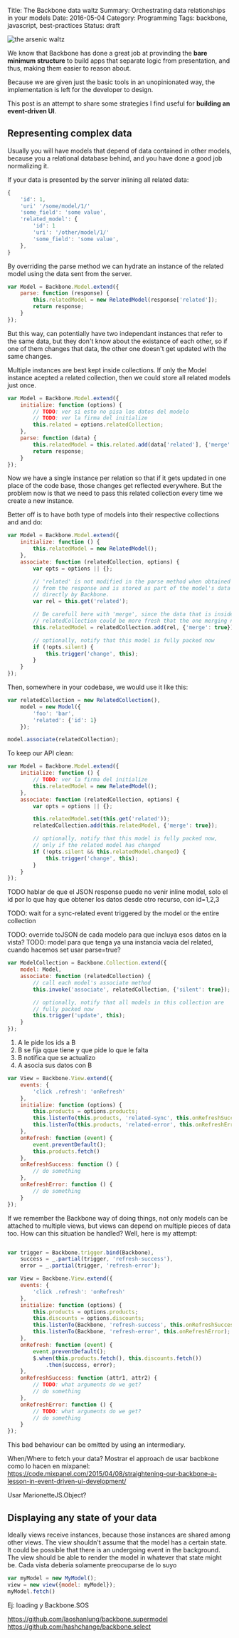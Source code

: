 Title: The Backbone data waltz
Summary: Orchestrating data relationships in your models 
Date: 2016-05-04
Category: Programming
Tags: backbone, javascript, best-practices
Status: draft

![the arsenic waltz](/images/the-arsenic-waltz.jpg "The arsenic waltz")


We know that Backbone has done a great job at provinding the **bare minimum
structure** to build apps that separate logic from presentation, and thus, making them
easier to reason about.

Because we are given just the basic tools in an unopinionated way, the implementation
is left for the developer to design.

This post is an attempt to share some strategies I find useful for **building an
event-driven UI**.


## Representing complex data

Usually you will have models that depend of data contained in other models, because
you a relational database behind, and you have done a good job normalizing it.

If your data is presented by the server inlining all related data:

```js
{
    'id': 1,
    'uri' '/some/model/1/'
    'some_field': 'some value',
    'related_model': {
        'id': 1
        'uri': '/other/model/1/'
        'some_field': 'some value',
    },
}
```
By overriding the parse method we can hydrate an instance of the related model using
the data sent from the server.

```js
var Model = Backbone.Model.extend({
    parse: function (response) {
        this.relatedModel = new RelatedModel(response['related']);
        return response;
    }
});
```

But this way, can potentially have two independant instances
that refer to the same data, but they don't know about the existance of each other, so 
if one of them changes that data, the other one doesn't get updated with the same changes. 

Multiple instances are best kept inside collections. If only the Model instance acepted
a related collection, then we could store all related models just once.

```javascript
var Model = Backbone.Model.extend({
    initialize: function (options) {
        // TODO: ver si esto no pisa los datos del modelo
        // TODO: ver la firma del initialize 
        this.related = options.relatedCollection;
    },
    parse: function (data) {
        this.relatedModel = this.related.add(data['related'], {'merge': true});
        return response;
    }
});
```

Now we have a single instance per relation so that if it gets updated in one place 
of the code base, those changes get reflected everywhere.  But the problem now is
that we need to pass this related collection every time we create a new instance. 

Better off is to have both type of models into their respective collections and
and do:

```javascript
var Model = Backbone.Model.extend({
    initialize: function () {
        this.relatedModel = new RelatedModel();
    },
    associate: function (relatedCollection, options) {
        var opts = options || {};

        // 'related' is not modified in the parse method when obtained
        // from the response and is stored as part of the model's data
        // directly by Backbone.
        var rel = this.get('related'); 

        // Be carefull here with 'merge', since the data that is inside
        // relatedCollection could be more fresh that the one merging now.
        this.relatedModel = relatedCollection.add(rel, {'merge': true});

        // optionally, notify that this model is fully packed now
        if (!opts.silent) {
            this.trigger('change', this);
        }
    }
});
```

Then, somewhere in your codebase, we would use it like this:

```js
var relatedCollection = new RelatedCollection(),
    model = new Model({
        'foo': 'bar',
        'related': {'id': 1}
    });

model.associate(relatedCollection);
```

To keep our API clean:

```javascript
var Model = Backbone.Model.extend({
    initialize: function () {
        // TODO: ver la firma del initialize 
        this.relatedModel = new RelatedModel();
    },
    associate: function (relatedCollection, options) {
        var opts = options || {};

        this.relatedModel.set(this.get('related')); 
        relatedCollection.add(this.relatedModel, {'merge': true});

        // optionally, notify that this model is fully packed now,
        // only if the related model has changed
        if (!opts.silent && this.relatedModel.changed) {
            this.trigger('change', this);
        }
    }
});
```

TODO hablar de que el JSON response puede no venir inline model, solo el id
por lo que hay que obtener los datos desde otro recurso, con id=1,2,3

TODO: wait for a sync-related event triggered by the model or the entire collection

TODO: override toJSON de cada modelo para que incluya esos datos en la vista?
TODO: model para que tenga ya una instancia vacia del related, cuando hacemos set usar parse=true?


```javascript
var ModelCollection = Backbone.Collection.extend({
    model: Model,
    associate: function (relatedCollection) {
        // call each model's associate method
        this.invoke('associate', relatedCollection, {'silent': true});

        // optionally, notify that all models in this collection are
        // fully packed now
        this.trigger('update', this);
    }
});
```

1. A le pide los ids a B
2. B se fija qque tiene y que pide lo que le falta
3. B notifica que se actualizo
4. A asocia sus datos con B

```javascript
var View = Backbone.View.extend({
    events: {
        'click .refresh': 'onRefresh'
    },
    initialize: function (options) {
        this.products = options.products;
        this.listenTo(this.products, 'related-sync', this.onRefreshSuccess);
        this.listenTo(this.products, 'related-error', this.onRefreshError);
    },
    onRefresh: function (event) {
        event.preventDefault();
        this.products.fetch()
    },
    onRefreshSuccess: function () {
        // do something
    },
    onRefreshError: function () {
        // do something
    }
});
```


If we remember the Backbone way of doing things, not only models can be attached to
multiple views, but views can depend on multiple pieces of data too. How can this
situation be handled? Well, here is my attempt:

```javascript

var trigger = Backbone.trigger.bind(Backbone),
    success = _.partial(trigger, 'refresh-success'),
    error = _.partial(trigger, 'refresh-error');

var View = Backbone.View.extend({
    events: {
        'click .refresh': 'onRefresh'
    },
    initialize: function (options) {
        this.products = options.products;
        this.discounts = options.discounts;
        this.listenTo(Backbone, 'refresh-success', this.onRefreshSuccess);
        this.listenTo(Backbone, 'refresh-error', this.onRefreshError);
    },
    onRefresh: function (event) {
        event.preventDefault();
        $.when(this.products.fetch(), this.discounts.fetch())
            .then(success, error);
    },
    onRefreshSuccess: function (attr1, attr2) {
        // TODO: what arguments do we get?
        // do something
    },
    onRefreshError: function () {
        // TODO: what arguments do we get?
        // do something
    }
});
```
This bad behaviour can be omitted by using an intermediary.

When/Where to fetch your data?
Mostrar el approach de usar bacbkone como lo hacen en mixpanel:
https://code.mixpanel.com/2015/04/08/straightening-our-backbone-a-lesson-in-event-driven-ui-development/

Usar MarionetteJS.Object?



## Displaying any state of your data

Ideally views receive instances, because those instances are shared among other views.
The view shouldn't assume that the model has a certain state.
It could be possible that there is an undergoing event in the background.
The view should be able to render the model in whatever that state might be.
Cada vista deberia solamente preocuparse de lo suyo

```javascript
var myModel = new MyModel();
view = new view({model: myModel});
myModel.fetch()
```

Ej: loading y Backbone.SOS

https://github.com/laoshanlung/backbone.supermodel
https://github.com/hashchange/backbone.select
